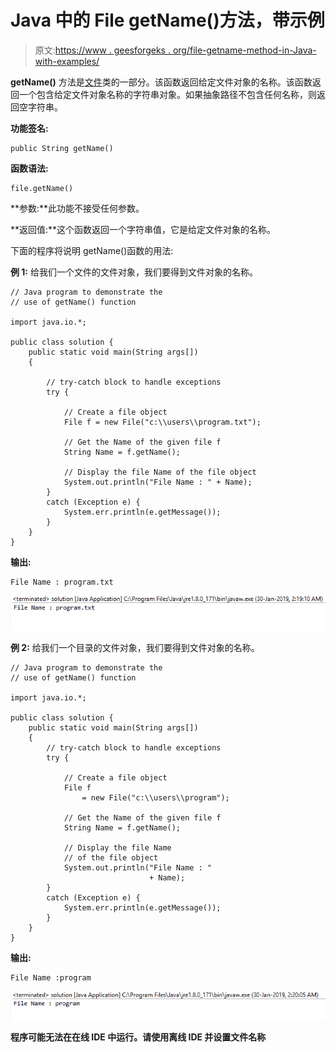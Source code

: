 # Java 中的 File getName()方法，带示例

> 原文:[https://www . geesforgeks . org/file-getname-method-in-Java-with-examples/](https://www.geeksforgeeks.org/file-getname-method-in-java-with-examples/)

**getName()** 方法是[文件](https://www.geeksforgeeks.org/File-class-in-java/)类的一部分。该函数返回给定文件对象的名称。该函数返回一个包含给定文件对象名称的字符串对象。如果抽象路径不包含任何名称，则返回空字符串。

**功能签名:**

```
public String getName()
```

**函数语法:**

```
file.getName()
```

**参数:**此功能不接受任何参数。

**返回值:**这个函数返回一个字符串值，它是给定文件对象的名称。

下面的程序将说明 getName()函数的用法:

**例 1:** 给我们一个文件的文件对象，我们要得到文件对象的名称。

```
// Java program to demonstrate the
// use of getName() function

import java.io.*;

public class solution {
    public static void main(String args[])
    {

        // try-catch block to handle exceptions
        try {

            // Create a file object
            File f = new File("c:\\users\\program.txt");

            // Get the Name of the given file f
            String Name = f.getName();

            // Display the file Name of the file object
            System.out.println("File Name : " + Name);
        }
        catch (Exception e) {
            System.err.println(e.getMessage());
        }
    }
}
```

**输出:**

```
File Name : program.txt

```

![](img/76c64e1f25e0624a88b8de936b9fe4f1.png)

**例 2:** 给我们一个目录的文件对象，我们要得到文件对象的名称。

```
// Java program to demonstrate the
// use of getName() function

import java.io.*;

public class solution {
    public static void main(String args[])
    {
        // try-catch block to handle exceptions
        try {

            // Create a file object
            File f
                = new File("c:\\users\\program");

            // Get the Name of the given file f
            String Name = f.getName();

            // Display the file Name
            // of the file object
            System.out.println("File Name : "
                               + Name);
        }
        catch (Exception e) {
            System.err.println(e.getMessage());
        }
    }
}
```

**输出:**

```
File Name :program

```

![](img/b94948f56081203b633c04c379225e78.png)

**程序可能无法在在线 IDE 中运行。请使用离线 IDE 并设置文件名称**